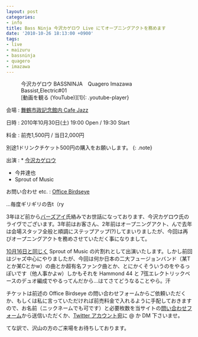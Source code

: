 ```yaml
---
layout: post
categories:
- info
title: Bass Ninja 今沢カゲロウ Live にてオープニングアクトを務めます
date: '2010-10-26 18:13:00 +0900'
tags:
- live
- maizuru
- bassninja
- quagero
- imazawa
---
```

<figure markdown="1">
<figcaption>今沢カゲロウ BASSNINJA　Quagero Imazawa　Bassist,Electric#01</figcaption>
[動画を観る (YouTube)][1]{: .youtube-player}
</figure>

会場
: [舞鶴市政記念館内 Cafe Jazz][2]

日時
: 2010年10月30日(土) 19:00 Open / 19:30 Start

料金
: 前売1,500円 / 当日2,000円
  
  別途1ドリンクチケット500円の購入をお願いします。
  {: .note}

出演
: * [今沢カゲロウ][3]
  * 今井達也
  * Sprout of Music

お問い合わせ etc.
: [Office Birdseye][4]

…毎度ギリギリの告t（ry

3年ほど前から[バーズアイ][5]氏絡みでお世話になっております、今沢カゲロウ氏のライヴでございます。3年前はお客さん、2年前はオープニングアクト、んで去年は会場スタッフ全般と順調にステップアップ(?)してまいりましたが、今回は再びオープニングアクトを務めさせていただく事になりまして。

[10月16日と同じく](/info/20101016/ "赤煉瓦 Acoustic Music Festival 響繋 キックオフステージ") Sprout of Music の片割れとして出演いたします。しかし前回はジャズ中心にやりましたが、今回は何か日本の二大フュージョンバンド（某Tとか某Cとかw）の曲とか超有名ファンク曲とか、とにかくそういうのをやるっぽいです（他人事かよw）しかもそれを Hammond 44 と 7弦エレクトリックベースのデュオ編成でやるってんだから…はてさてどうなることやら。汗

チケットは前述の Office Birdseye の問い合わせフォームからご依頼いただくか、もしくは私に言っていただければ前売料金で入れるように手配しておきますので、お名前（ニックネームでも可です）と必要枚数を当サイトの[問い合わせフォーム](/contact/)から送信いただくか、[Twitter アカウント宛][6]に @ か DM 下さいませ。

てな訳で、沢山の方のご来場をお待ちしております。



[1]: http://www.youtube.com/watch?v=QUILZs8lzLM
[2]: http://chiegura.jp/shisei/ "舞鶴市政記念館トップページ"
[3]: http://bassninja.com/cgi-bin/top.cgi "Q.I.BASE - TOP"
[4]: http://www.officebirdseye.com/qi.html "Office Birdseye top"
[5]: http://birdseye.cocolog-nifty.com/ "鳥眼庵の日常-食・音楽"
[6]: http://twitter.com/JForg "Jeffrey Francesco (JForg) on Twitter"
